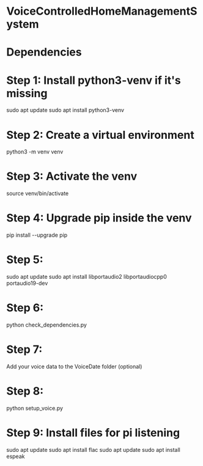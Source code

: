 # VoiceControlledHomeManagementSystem

# Dependencies

# Step 1: Install python3-venv if it's missing
sudo apt update
sudo apt install python3-venv

# Step 2: Create a virtual environment
python3 -m venv venv

# Step 3: Activate the venv
source venv/bin/activate

# Step 4: Upgrade pip inside the venv
pip install --upgrade pip

# Step 5: 
sudo apt update
sudo apt install libportaudio2 libportaudiocpp0 portaudio19-dev

# Step 6:
python check_dependencies.py

# Step 7:
Add your voice data to the VoiceDate folder (optional)

# Step 8:
python setup_voice.py

# Step 9: Install files for pi listening
sudo apt update
sudo apt install flac
sudo apt update
sudo apt install espeak


